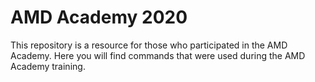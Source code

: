 # AMD Academy 2020
This repository is a resource for those who participated in the AMD Academy. Here you will find commands that were used during the AMD Academy training.
